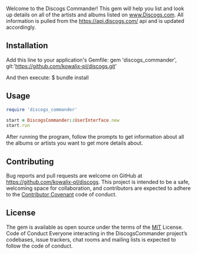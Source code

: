 Welcome to the Discogs Commander! This gem will help you list and look up details on all of the artists and albums listed on www.Discogs.com. 
All information is pulled from the https://api.discogs.com/ api and is updated accordingly.

## Installation

Add this line to your application's Gemfile:
gem 'discogs_commander', git:'https://github.com/kowalix-pl/discogs.git'

And then execute:
$ bundle install 

## Usage
```ruby
require 'discogs_commander'

start = DiscogsCommander::UserInterface.new
start.run
```
After running the program, follow the prompts to get information about all the albums or artists you want to get more details about.

## Contributing

Bug reports and pull requests are welcome on GitHub at https://github.com/kowalix-pl/discogs. This project is intended to be a safe, welcoming space for collaboration, and contributors are expected to adhere to the [Contributor Covenant](http://contributor-covenant.org/) code of conduct.

## License

The gem is available as open source under the terms of the [MIT](https://opensource.org/licenses/MIT) License.
Code of Conduct
Everyone interacting in the DiscogsCommander project’s codebases, issue trackers, chat rooms and mailing lists is expected to follow the code of conduct.
 

